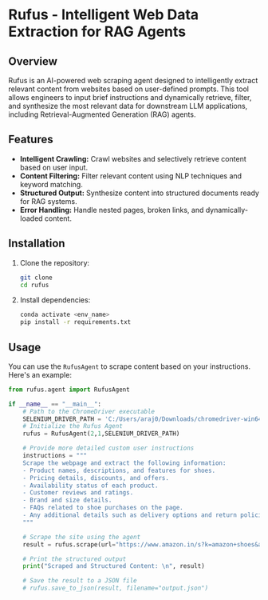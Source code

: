 # Rufus - Intelligent Web Data Extraction for RAG Agents

## Overview

Rufus is an AI-powered web scraping agent designed to intelligently extract relevant content from websites based on user-defined prompts. This tool allows engineers to input brief instructions and dynamically retrieve, filter, and synthesize the most relevant data for downstream LLM applications, including Retrieval-Augmented Generation (RAG) agents.

## Features

- **Intelligent Crawling:** Crawl websites and selectively retrieve content based on user input.
- **Content Filtering:** Filter relevant content using NLP techniques and keyword matching.
- **Structured Output:** Synthesize content into structured documents ready for RAG systems.
- **Error Handling:** Handle nested pages, broken links, and dynamically-loaded content.

## Installation

1. Clone the repository:
    ```bash
    git clone 
    cd rufus
    ```

2. Install dependencies:
    ```bash
    conda activate <env_name>
    pip install -r requirements.txt
    ```

## Usage

You can use the `RufusAgent` to scrape content based on your instructions. Here's an example:

```python
from rufus.agent import RufusAgent

if __name__ == "__main__":
    # Path to the ChromeDriver executable
    SELENIUM_DRIVER_PATH = 'C:/Users/araj0/Downloads/chromedriver-win64/chromedriver-win64/chromedriver.exe';
    # Initialize the Rufus Agent
    rufus = RufusAgent(2,1,SELENIUM_DRIVER_PATH)

    # Provide more detailed custom user instructions
    instructions = """
    Scrape the webpage and extract the following information:
    - Product names, descriptions, and features for shoes.
    - Pricing details, discounts, and offers.
    - Availability status of each product.
    - Customer reviews and ratings.
    - Brand and size details.
    - FAQs related to shoe purchases on the page.
    - Any additional details such as delivery options and return policies.
    """

    # Scrape the site using the agent
    result = rufus.scrape(url="https://www.amazon.in/s?k=amazon+shoes&adgrpid=64475670368&ext_vrnc=hi&hvadid=590593835457&hvdev=c&hvlocphy=9299565&hvnetw=g&hvqmt=e&hvrand=3246560036712660643&hvtargid=kwd-694970439&hydadcr=22282_2255478&tag=googinhydr1-21&ref=pd_sl_7zivw3v566_e", instructions=instructions)

    # Print the structured output
    print("Scraped and Structured Content: \n", result)

    # Save the result to a JSON file
    # rufus.save_to_json(result, filename="output.json")


